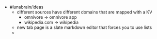 - #lunabrain/ideas
	- different sources have different domains that are mapped with a KV
		- omnivore -> omnivore app
		- wikipedia.com -> wikipedia
	- new tab page is a slate markdown editor that forces you to use lists
	-